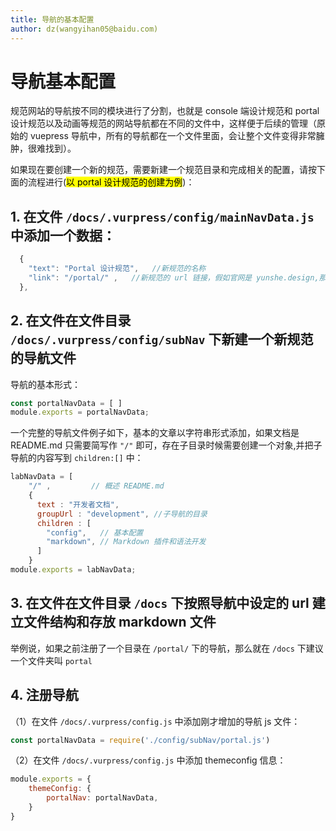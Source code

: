 ```yaml
---
title: 导航的基本配置
author: dz(wangyihan05@baidu.com)
---
```

# 导航基本配置

规范网站的导航按不同的模块进行了分割，也就是 console 端设计规范和 portal 设计规范以及动画等规范的网站导航都在不同的文件中，这样便于后续的管理（原始的 vuepress 导航中，所有的导航都在一个文件里面，会让整个文件变得非常臃肿，很难找到）。

如果现在要创建一个新的规范，需要新建一个规范目录和完成相关的配置，请按下面的流程进行(<mark>以 portal 设计规范的创建为例</mark>)：

## 1. 在文件 `/docs/.vurpress/config/mainNavData.js` 中添加一个数据：

```js
  { 
    "text": "Portal 设计规范",   //新规范的名称
    "link": "/portal/" ,   //新规范的 url 链接，假如官网是 yunshe.design,那么这一篇规范的位置在 yunshe.design/portal/ 下
  },
```

## 2. 在文件在文件目录 `/docs/.vurpress/config/subNav` 下新建一个新规范的导航文件

导航的基本形式：

```js
const portalNavData = [ ]
module.exports = portalNavData;
```

一个完整的导航文件例子如下，基本的文章以字符串形式添加，如果文档是 README.md 只需要简写作 `"/"` 即可，存在子目录时候需要创建一个对象,并把子导航的内容写到 `children:[]` 中：

```js
labNavData = [
    "/" ,         // 概述 README.md
    {
      text : "开发者文档",
      groupUrl : "development", //子导航的目录
      children : [
        "config",   // 基本配置
        "markdown", // Markdown 插件和语法开发
      ]
    }
module.exports = labNavData;
```

## 3. 在文件在文件目录 `/docs` 下按照导航中设定的 url 建立文件结构和存放 markdown 文件

举例说，如果之前注册了一个目录在 `/portal/` 下的导航，那么就在 `/docs` 下建议一个文件夹叫 `portal`

## 4. 注册导航

（1）在文件 `/docs/.vurpress/config.js` 中添加刚才增加的导航 js 文件：

```js
const portalNavData = require('./config/subNav/portal.js')
```

（2）在文件 `/docs/.vurpress/config.js` 中添加 themeconfig 信息：

```js
module.exports = {
    themeConfig: {
        portalNav: portalNavData,
    }
}
```
